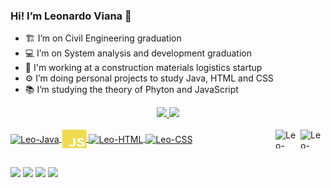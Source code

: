 ### Hi! I’m Leonardo Viana 👋


- 🏗️ I’m on Civil Engineering graduation
- 💻 I’m on System analysis and development graduation
- 🚐 I'm working at a construction materials logistics startup
- ⚙️ I’m doing personal projects to study Java, HTML and CSS
- 📚 I’m studying the theory of Phyton and JavaScript

<div align="center">
  <a href="https://github.com/leovmnascimento">
  <img height="180em" src="https://github-readme-stats.vercel.app/api?username=leovmnascimento&show_icons=true&theme=dark&include_all_commits=true&count_private=true"/>
  <img height="180em" src="https://github-readme-stats.vercel.app/api/top-langs/?username=leovmnascimento&layout=compact&langs_count=7&theme=dark"/>
</div>
  
  <div style="display: inline_block"><br>
  <img align="center" alt="Leo-Java" height="30" width="40" src="https://cdn.jsdelivr.net/gh/devicons/devicon/icons/java/java-plain.svg">
  <img align="center" alt="Leo-JS" height="30" width="40" src="https://raw.githubusercontent.com/devicons/devicon/master/icons/javascript/javascript-plain.svg">
  <img align="center" alt="Leo-HTML" height="30" width="40" src="https://cdn.jsdelivr.net/gh/devicons/devicon/icons/html5/html5-plain.svg">
  <img align="center" alt="Leo-CSS" height="30" width="40" src="https://cdn.jsdelivr.net/gh/devicons/devicon/icons/css3/css3-plain.svg">
  <img align="right" alt="Leo-Python" height="30" width="40" src="https://cdn.jsdelivr.net/gh/devicons/devicon/icons/python/python-original.svg">
  <img align="right" alt="Leo-Postgreesql" height="30" width="40" src="https://cdn.jsdelivr.net/gh/devicons/devicon/icons/postgresql/postgresql-plain.svg">
  
  ##
  
<div>
 <a href="https://instagram.com/leovmnascimento" target="_blank"><img src="https://img.shields.io/badge/-Instagram-%23E4405F?style=for-the-badge&logo=instagram&logoColor=white" target="_blank"></a>
 <a href="https://discord.gg" target="_blank"><img src="https://img.shields.io/badge/Discord-7289DA?style=for-the-badge&logo=discord&logoColor=white" target="_blank"></a> 
 <a href = "mailto:leovmnascimento@gmail.com"><img src="https://img.shields.io/badge/-Gmail-%23333?style=for-the-badge&logo=gmail&logoColor=white" target="_blank"></a>
 <a href="https://www.linkedin.com/in/leonardo-viana-4a58a3172/" target="_blank"><img src="https://img.shields.io/badge/-LinkedIn-%230077B5?style=for-the-badge&logo=linkedin&logoColor=white" target="_blank"></a>
  </div>
